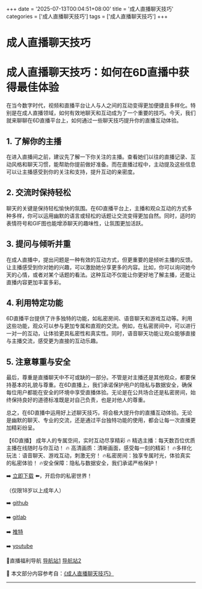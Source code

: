 +++
date = '2025-07-13T00:04:51+08:00'
title = '成人直播聊天技巧'
categories = ['成人直播聊天技巧']
tags = ['成人直播聊天技巧']
+++

# 成人直播聊天技巧

# 成人直播聊天技巧：如何在6D直播中获得最佳体验

在当今数字时代，视频和直播平台让人与人之间的互动变得更加便捷且多样化。特别是在成人直播领域，如何有效地聊天和互动成为了一个重要的技巧。今天，我们就来聊聊在6D直播平台上，如何通过一些聊天技巧提升你的直播互动体验。

## 1. 了解你的主播

在进入直播间之前，建议先了解一下你关注的主播。查看她们以往的直播记录、互动风格和聊天习惯，能帮助你提前做好准备。而在直播过程中，主动提及这些信息可以让主播感受到你的关注和支持，提升互动的亲密度。

## 2. 交流时保持轻松

聊天的关键是保持轻松愉快的氛围。在6D直播平台上，主播和观众互动的方式多种多样，你可以运用幽默的语言或轻松的话题让交流变得更加自然。同时，适时的表情符号和GIF图也能增添聊天的趣味性，让氛围更加活跃。

## 3. 提问与倾听并重

在成人直播中，提出问题是一种有效的互动方式，但更重要的是倾听主播的反馈。让主播感受到你对她的兴趣，可以激励她分享更多的内容。比如，你可以询问她今天的心情，或者对某个话题的看法。这种互动不仅能让你更好地了解主播，还能让直播内容更加丰富多彩。

## 4. 利用特定功能

6D直播平台提供了许多独特的功能，如私密房间、语音聊天和游戏互动等。利用这些功能，观众可以参与更加专属和直观的交流。例如，在私密房间中，可以进行一对一的互动，让体验更具私密性和真实性。同时，语音聊天功能让观众能够直接与主播交流，感受更为直接的互动乐趣。

## 5. 注意尊重与安全

最后，尊重是直播聊天中不可或缺的一部分。不管是对主播还是其他观众，都要保持基本的礼貌与尊重。在6D直播上，我们承诺保护用户的隐私与数据安全，确保每位用户都能在安全的环境中享受直播体验。无论是在公共场合还是私密房间，始终保持良好的道德标准既是对自己负责，也是对他人的尊重。

总之，在6D直播中运用好上述聊天技巧，将会极大提升你的直播互动体验。无论是幽默的聊天、专业的交流，还是通过平台独特功能的使用，都会让每一次直播更加精彩纷呈。

【6D直播】
成年人的专属空间，实时互动尽享精彩
🔥 精选主播：每天数百位优质主播在线随时与你互动！
🔥 高清画质：清晰画面，感受每一刻的精彩！
🔥多样化玩法：语音聊天、游戏互动，刺激无穷！
🔥私密房间：独享专属时光，体验真实的私密体验！
🔥安全保障：隐私与数据安全，我们承诺严格保护！

➡️ [立即下载](https://down123.s3.ap-east-1.amazonaws.com/down/down.html?channelCode=blog) ⬅️，开启你的私密世界！

（仅限18岁以上成年人）

➡️ [github](https://aldult-live.github.io/)

➡️ [gitlab](https://seo-09598d.gitlab.io/)

➡️ [推特](https://x.com/wegame33)

➡️ [youtube](https://www.youtube.com/@6Dlive)

🔞直播福利导航 [导航站1](https://webstack-86085a.gitlab.io/) [导航站2](https://onlygit123-2.github.io/)


📘 本文部分内容参考自：[《成人直播聊天技巧》](https://github.com/huluwagit/huluwa)

---
